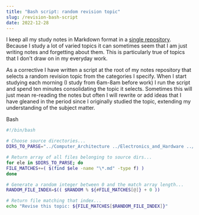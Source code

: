 ```yaml
---
title: "Bash script: random revision topic"
slug: /revision-bash-script
date: 2022-12-28
---
```


I keep all my study notes in Markdown format in a [single repository]('https://github.com/thomasabishop/computer_science'). Because I study a lot of varied topics it can sometimes seem that I am just writing notes and forgetting about them. This is particularly true of topics that I don't draw on in my everyday work.

As a corrective I have written a script at the root of my notes repository that selects a random revision topic from the categories I specify. When I start studying each morning (I study from 6am-8am before work) I run the script and spend ten minutes consolidating the topic it selects. Sometimes this will just mean re-reading the notes but often I will rewrite or add ideas that I have gleaned in the period since I originally studied the topic, extending my understanding of the subject matter.

<div class="code-block-header">Bash</div>

```bash
#!/bin/bash

# Choose source directories...
DIRS_TO_PARSE="../Computer_Architecture ../Electronics_and_Hardware ../Operating_Systems ../Programming_Languages/Shell ../Logic"

# Return array of all files belonging to source dirs...
for ele in $DIRS_TO_PARSE; do
FILE_MATCHES+=( $(find $ele -name "\*.md" -type f) )
done

# Generate a random integer between 0 and the match array length...
RANDOM_FILE_INDEX=$(( $RANDOM % ${#FILE_MATCHES[@]} + 0 ))

# Return file matching that index...
echo "Revise this topic: ${FILE_MATCHES[$RANDOM_FILE_INDEX]}"
```
